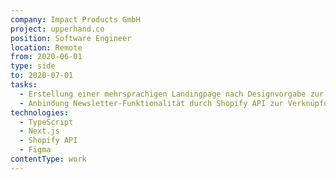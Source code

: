 ```yaml
---
company: Impact Products GmbH
project: upperhand.co
position: Software Engineer
location: Remote
from: 2020-06-01
type: side
to: 2020-07-01
tasks:
  - Erstellung einer mehrsprachigen Landingpage nach Designvorgabe zur Sicherstellung des kurzfristig geplanten Go-Live
  - Anbindung Newsletter-Funktionalität durch Shopify API zur Verknüpfung mit folgendem Shop-Projekt
technologies:
  - TypeScript
  - Next.js
  - Shopify API
  - Figma
contentType: work
---
```


